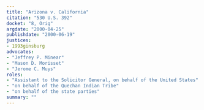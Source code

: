 ```yaml
---
title: "Arizona v. California"
citation: "530 U.S. 392"
docket: "8, Orig"
argdate: "2000-04-25"
publishdate: "2000-06-19"
justices:
- 1993ginsburg
advocates:
- "Jeffrey P. Minear"
- "Mason D. Morisset"
- "Jerome C. Muys"
roles:
- "Assistant to the Solicitor General, on behalf of the United States"
- "on behalf of the Quechan Indian Tribe"
- "on behalf of the state parties"
summary: ""
---
```


